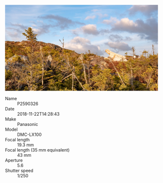 [![P2590326](/photos/hd/P2590326.jpg)](/photos/full/P2590326.jpg?raw=true)

<dl>
  <dt>Name</dt>
  <dd>P2590326</dd>
  <dt>Date</dt>
  <dd>2018-11-22T14:28:43</dd>
  <dt>Make</dt>
  <dd>Panasonic</dd>
  <dt>Model</dt>
  <dd>DMC-LX100</dd>
  <dt>Focal length</dt>
  <dd>19.3 mm</dd>
  <dt>Focal length (35 mm equivalent)</dt>
  <dd>43 mm</dd>
  <dt>Aperture</dt>
  <dd>5.6</dd>
  <dt>Shutter speed</dt>
  <dd>1/250</dd>
</dl>
